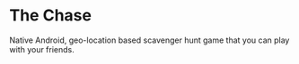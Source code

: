 The Chase
=============

Native Android, geo-location based scavenger hunt game that you can play with your friends. 
